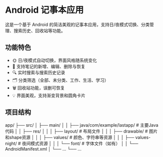 # Android 记事本应用

这是一个基于 Android 的简洁美观的记事本应用，支持日/夜模式切换、分类管理、搜索历史、回收站等功能。

## 功能特色

- 🌞 日/夜模式自动切换，界面风格随系统变化
- 📝 支持笔记的新增、编辑、删除与恢复
- 🔍 实时搜索与搜索历史记录
- 🗂️ 分类筛选（全部、未分类、工作、生活、学习）
- 🗑️ 回收站功能，误删可恢复
- 💡 界面美观，支持渐变背景和圆角卡片

## 项目结构
app/ ├── src/ │ ├── main/ │ │ ├── java/com/example/lastapp/ # 主要Java代码 │ │ ├── res/ │ │ │ ├── layout/ # 布局文件 │ │ │ ├── drawable/ # 图片和shape资源 │ │ │ ├── values/ # 颜色、字符串等资源 │ │ │ ├── values-night/ # 夜间模式资源 │ │ │ └── font/ # 字体文件（如有） │ │ └── AndroidManifest.xml │ └── ... └── ...

